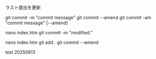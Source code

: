 ラスト提出を更新

git commit -m "commit message"
git commit --amend
git commit -am "commit message" [--amend]

nano index.htm
git commit -m "modified."

nano index.htm
git add .
git commit --amend

test 20250813